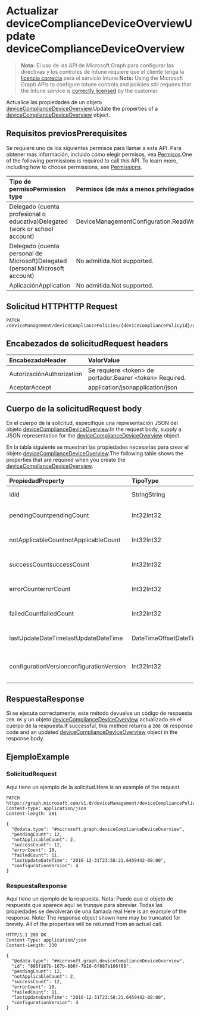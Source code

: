 # <a name="update-devicecompliancedeviceoverview"></a><span data-ttu-id="aa1f2-101">Actualizar deviceComplianceDeviceOverview</span><span class="sxs-lookup"><span data-stu-id="aa1f2-101">Update deviceComplianceDeviceOverview</span></span>

> <span data-ttu-id="aa1f2-102">**Nota:** El uso de las API de Microsoft Graph para configurar las directivas y los controles de Intune requiere que el cliente tenga la [licencia correcta](https://go.microsoft.com/fwlink/?linkid=839381) para el servicio Intune.</span><span class="sxs-lookup"><span data-stu-id="aa1f2-102">**Note:** Using the Microsoft Graph APIs to configure Intune controls and policies still requires that the Intune service is [correctly licensed](https://go.microsoft.com/fwlink/?linkid=839381) by the customer.</span></span>

<span data-ttu-id="aa1f2-103">Actualice las propiedades de un objeto [deviceComplianceDeviceOverview](../resources/intune_deviceconfig_devicecompliancedeviceoverview.md).</span><span class="sxs-lookup"><span data-stu-id="aa1f2-103">Update the properties of a [deviceComplianceDeviceOverview](../resources/intune_deviceconfig_devicecompliancedeviceoverview.md) object.</span></span>
## <a name="prerequisites"></a><span data-ttu-id="aa1f2-104">Requisitos previos</span><span class="sxs-lookup"><span data-stu-id="aa1f2-104">Prerequisites</span></span>
<span data-ttu-id="aa1f2-p101">Se requiere uno de los siguientes permisos para llamar a esta API. Para obtener más información, incluido cómo elegir permisos, vea [Permisos](../../../concepts/permissions_reference.md).</span><span class="sxs-lookup"><span data-stu-id="aa1f2-p101">One of the following permissions is required to call this API. To learn more, including how to choose permissions, see [Permissions](../../../concepts/permissions_reference.md).</span></span>

|<span data-ttu-id="aa1f2-107">Tipo de permiso</span><span class="sxs-lookup"><span data-stu-id="aa1f2-107">Permission type</span></span>|<span data-ttu-id="aa1f2-108">Permisos (de más a menos privilegiados)</span><span class="sxs-lookup"><span data-stu-id="aa1f2-108">Permissions (from most to least privileged)</span></span>|
|:---|:---|
|<span data-ttu-id="aa1f2-109">Delegado (cuenta profesional o educativa)</span><span class="sxs-lookup"><span data-stu-id="aa1f2-109">Delegated (work or school account)</span></span>|<span data-ttu-id="aa1f2-110">DeviceManagementConfiguration.ReadWrite.All</span><span class="sxs-lookup"><span data-stu-id="aa1f2-110">DeviceManagementConfiguration.ReadWrite.All</span></span>|
|<span data-ttu-id="aa1f2-111">Delegado (cuenta personal de Microsoft)</span><span class="sxs-lookup"><span data-stu-id="aa1f2-111">Delegated (personal Microsoft account)</span></span>|<span data-ttu-id="aa1f2-112">No admitida.</span><span class="sxs-lookup"><span data-stu-id="aa1f2-112">Not supported.</span></span>|
|<span data-ttu-id="aa1f2-113">Aplicación</span><span class="sxs-lookup"><span data-stu-id="aa1f2-113">Application</span></span>|<span data-ttu-id="aa1f2-114">No admitida.</span><span class="sxs-lookup"><span data-stu-id="aa1f2-114">Not supported.</span></span>|

## <a name="http-request"></a><span data-ttu-id="aa1f2-115">Solicitud HTTP</span><span class="sxs-lookup"><span data-stu-id="aa1f2-115">HTTP Request</span></span>
<!-- {
  "blockType": "ignored"
}
-->
``` http
PATCH /deviceManagement/deviceCompliancePolicies/{deviceCompliancePolicyId}/deviceStatusOverview
```

## <a name="request-headers"></a><span data-ttu-id="aa1f2-116">Encabezados de solicitud</span><span class="sxs-lookup"><span data-stu-id="aa1f2-116">Request headers</span></span>
|<span data-ttu-id="aa1f2-117">Encabezado</span><span class="sxs-lookup"><span data-stu-id="aa1f2-117">Header</span></span>|<span data-ttu-id="aa1f2-118">Valor</span><span class="sxs-lookup"><span data-stu-id="aa1f2-118">Value</span></span>|
|:---|:---|
|<span data-ttu-id="aa1f2-119">Autorización</span><span class="sxs-lookup"><span data-stu-id="aa1f2-119">Authorization</span></span>|<span data-ttu-id="aa1f2-120">Se requiere &lt;token&gt; de portador.</span><span class="sxs-lookup"><span data-stu-id="aa1f2-120">Bearer &lt;token&gt; Required.</span></span>|
|<span data-ttu-id="aa1f2-121">Aceptar</span><span class="sxs-lookup"><span data-stu-id="aa1f2-121">Accept</span></span>|<span data-ttu-id="aa1f2-122">application/json</span><span class="sxs-lookup"><span data-stu-id="aa1f2-122">application/json</span></span>|

## <a name="request-body"></a><span data-ttu-id="aa1f2-123">Cuerpo de la solicitud</span><span class="sxs-lookup"><span data-stu-id="aa1f2-123">Request body</span></span>
<span data-ttu-id="aa1f2-124">En el cuerpo de la solicitud, especifique una representación JSON del objeto [deviceComplianceDeviceOverview](../resources/intune_deviceconfig_devicecompliancedeviceoverview.md).</span><span class="sxs-lookup"><span data-stu-id="aa1f2-124">In the request body, supply a JSON representation for the [deviceComplianceDeviceOverview](../resources/intune_deviceconfig_devicecompliancedeviceoverview.md) object.</span></span>

<span data-ttu-id="aa1f2-125">En la tabla siguiente se muestran las propiedades necesarias para crear el objeto [deviceComplianceDeviceOverview](../resources/intune_deviceconfig_devicecompliancedeviceoverview.md).</span><span class="sxs-lookup"><span data-stu-id="aa1f2-125">The following table shows the properties that are required when you create the [deviceComplianceDeviceOverview](../resources/intune_deviceconfig_devicecompliancedeviceoverview.md).</span></span>

|<span data-ttu-id="aa1f2-126">Propiedad</span><span class="sxs-lookup"><span data-stu-id="aa1f2-126">Property</span></span>|<span data-ttu-id="aa1f2-127">Tipo</span><span class="sxs-lookup"><span data-stu-id="aa1f2-127">Type</span></span>|<span data-ttu-id="aa1f2-128">Descripción</span><span class="sxs-lookup"><span data-stu-id="aa1f2-128">Description</span></span>|
|:---|:---|:---|
|<span data-ttu-id="aa1f2-129">id</span><span class="sxs-lookup"><span data-stu-id="aa1f2-129">id</span></span>|<span data-ttu-id="aa1f2-130">String</span><span class="sxs-lookup"><span data-stu-id="aa1f2-130">String</span></span>|<span data-ttu-id="aa1f2-131">Clave de la entidad.</span><span class="sxs-lookup"><span data-stu-id="aa1f2-131">Key of the entity.</span></span>|
|<span data-ttu-id="aa1f2-132">pendingCount</span><span class="sxs-lookup"><span data-stu-id="aa1f2-132">pendingCount</span></span>|<span data-ttu-id="aa1f2-133">Int32</span><span class="sxs-lookup"><span data-stu-id="aa1f2-133">Int32</span></span>|<span data-ttu-id="aa1f2-134">Número de dispositivos pendientes</span><span class="sxs-lookup"><span data-stu-id="aa1f2-134">Number of pending devices</span></span>|
|<span data-ttu-id="aa1f2-135">notApplicableCount</span><span class="sxs-lookup"><span data-stu-id="aa1f2-135">notApplicableCount</span></span>|<span data-ttu-id="aa1f2-136">Int32</span><span class="sxs-lookup"><span data-stu-id="aa1f2-136">Int32</span></span>|<span data-ttu-id="aa1f2-137">Número de dispositivos no aplicables</span><span class="sxs-lookup"><span data-stu-id="aa1f2-137">Number of not applicable devices</span></span>|
|<span data-ttu-id="aa1f2-138">successCount</span><span class="sxs-lookup"><span data-stu-id="aa1f2-138">successCount</span></span>|<span data-ttu-id="aa1f2-139">Int32</span><span class="sxs-lookup"><span data-stu-id="aa1f2-139">Int32</span></span>|<span data-ttu-id="aa1f2-140">Número de dispositivos correctos</span><span class="sxs-lookup"><span data-stu-id="aa1f2-140">Number of succeeded devices</span></span>|
|<span data-ttu-id="aa1f2-141">errorCount</span><span class="sxs-lookup"><span data-stu-id="aa1f2-141">errorCount</span></span>|<span data-ttu-id="aa1f2-142">Int32</span><span class="sxs-lookup"><span data-stu-id="aa1f2-142">Int32</span></span>|<span data-ttu-id="aa1f2-143">Número de dispositivos con error</span><span class="sxs-lookup"><span data-stu-id="aa1f2-143">Number of error devices</span></span>|
|<span data-ttu-id="aa1f2-144">failedCount</span><span class="sxs-lookup"><span data-stu-id="aa1f2-144">failedCount</span></span>|<span data-ttu-id="aa1f2-145">Int32</span><span class="sxs-lookup"><span data-stu-id="aa1f2-145">Int32</span></span>|<span data-ttu-id="aa1f2-146">Número de dispositivos erróneos</span><span class="sxs-lookup"><span data-stu-id="aa1f2-146">Number of failed devices</span></span>|
|<span data-ttu-id="aa1f2-147">lastUpdateDateTime</span><span class="sxs-lookup"><span data-stu-id="aa1f2-147">lastUpdateDateTime</span></span>|<span data-ttu-id="aa1f2-148">DateTimeOffset</span><span class="sxs-lookup"><span data-stu-id="aa1f2-148">DateTimeOffset</span></span>|<span data-ttu-id="aa1f2-149">Última hora de actualización</span><span class="sxs-lookup"><span data-stu-id="aa1f2-149">Last update time</span></span>|
|<span data-ttu-id="aa1f2-150">configurationVersion</span><span class="sxs-lookup"><span data-stu-id="aa1f2-150">configurationVersion</span></span>|<span data-ttu-id="aa1f2-151">Int32</span><span class="sxs-lookup"><span data-stu-id="aa1f2-151">Int32</span></span>|<span data-ttu-id="aa1f2-152">Versión de la directiva para esa información general</span><span class="sxs-lookup"><span data-stu-id="aa1f2-152">Version of the policy for that overview</span></span>|



## <a name="response"></a><span data-ttu-id="aa1f2-153">Respuesta</span><span class="sxs-lookup"><span data-stu-id="aa1f2-153">Response</span></span>
<span data-ttu-id="aa1f2-154">Si se ejecuta correctamente, este método devuelve un código de respuesta `200 OK` y un objeto [deviceComplianceDeviceOverview](../resources/intune_deviceconfig_devicecompliancedeviceoverview.md) actualizado en el cuerpo de la respuesta.</span><span class="sxs-lookup"><span data-stu-id="aa1f2-154">If successful, this method returns a `200 OK` response code and an updated [deviceComplianceDeviceOverview](../resources/intune_deviceconfig_devicecompliancedeviceoverview.md) object in the response body.</span></span>

## <a name="example"></a><span data-ttu-id="aa1f2-155">Ejemplo</span><span class="sxs-lookup"><span data-stu-id="aa1f2-155">Example</span></span>
### <a name="request"></a><span data-ttu-id="aa1f2-156">Solicitud</span><span class="sxs-lookup"><span data-stu-id="aa1f2-156">Request</span></span>
<span data-ttu-id="aa1f2-157">Aquí tiene un ejemplo de la solicitud.</span><span class="sxs-lookup"><span data-stu-id="aa1f2-157">Here is an example of the request.</span></span>
``` http
PATCH https://graph.microsoft.com/v1.0/deviceManagement/deviceCompliancePolicies/{deviceCompliancePolicyId}/deviceStatusOverview
Content-type: application/json
Content-length: 281

{
  "@odata.type": "#microsoft.graph.deviceComplianceDeviceOverview",
  "pendingCount": 12,
  "notApplicableCount": 2,
  "successCount": 12,
  "errorCount": 10,
  "failedCount": 11,
  "lastUpdateDateTime": "2016-12-31T23:58:21.6459442-08:00",
  "configurationVersion": 4
}
```

### <a name="response"></a><span data-ttu-id="aa1f2-158">Respuesta</span><span class="sxs-lookup"><span data-stu-id="aa1f2-158">Response</span></span>
<span data-ttu-id="aa1f2-p102">Aquí tiene un ejemplo de la respuesta. Nota: Puede que el objeto de respuesta que aparece aquí se trunque para abreviar. Todas las propiedades se devolverán de una llamada real.</span><span class="sxs-lookup"><span data-stu-id="aa1f2-p102">Here is an example of the response. Note: The response object shown here may be truncated for brevity. All of the properties will be returned from an actual call.</span></span>
``` http
HTTP/1.1 200 OK
Content-Type: application/json
Content-Length: 330

{
  "@odata.type": "#microsoft.graph.deviceComplianceDeviceOverview",
  "id": "886f167b-167b-886f-7b16-6f887b166f88",
  "pendingCount": 12,
  "notApplicableCount": 2,
  "successCount": 12,
  "errorCount": 10,
  "failedCount": 11,
  "lastUpdateDateTime": "2016-12-31T23:58:21.6459442-08:00",
  "configurationVersion": 4
}
```



